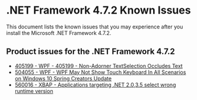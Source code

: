 .NET Framework 4.7.2 Known Issues
=================================
 
This document lists the known issues that you may experience after you install the Microsoft .NET Framework 4.7.2.   

## Product issues for the .NET Framework 4.7.2   
- [405199 - WPF - 405199 - Non-Adorner TextSelection Occludes Text](https://github.com/Microsoft/dotnet/blob/master/releases/net472/KnownIssues/405199%20-%20WPF%20Non-Adorner%20TextSelection%20Occludes%20Text.md)
- [504055 - WPF - WPF May Not Show Touch Keyboard In All Scenarios on Windows 10 Spring Creators Update](https://github.com/Microsoft/dotnet/blob/master/releases/net472/KnownIssues/504055%20-%20WPF%20May%20Not%20Show%20Touch%20Keyboard%20In%20All%20Scenarios%20on%20Windows%2010%20Spring%20Creators%20Update.md)
- [560016 - XBAP - Applications targeting .NET 2.0,3.5 select wrong runtime version](https://github.com/Microsoft/dotnet/blob/master/releases/net472/KnownIssues/560016-XBAP%20Applications%20targeting%20.NET%202.0%2C3.5%20select%20wrong%20runtime%20version.md)
